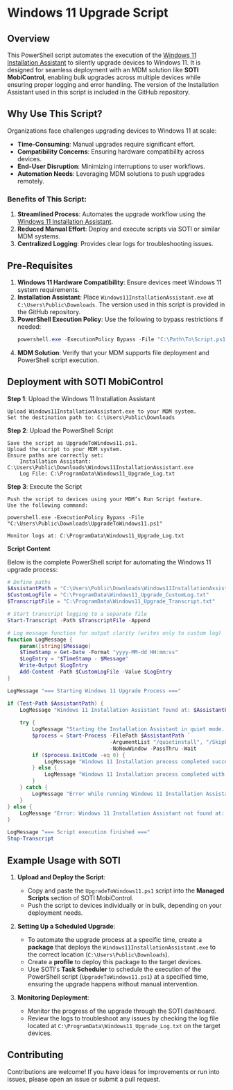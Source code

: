 # Windows 11 Upgrade Script

## Overview
This PowerShell script automates the execution of the [Windows 11 Installation Assistant](https://www.microsoft.com/en-us/software-download/windows11) to silently upgrade devices to Windows 11. It is designed for seamless deployment with an MDM solution like **SOTI MobiControl**, enabling bulk upgrades across multiple devices while ensuring proper logging and error handling. The version of the Installation Assistant used in this script is included in the GitHub repository.

## Why Use This Script?
Organizations face challenges upgrading devices to Windows 11 at scale:
- **Time-Consuming**: Manual upgrades require significant effort.
- **Compatibility Concerns**: Ensuring hardware compatibility across devices.
- **End-User Disruption**: Minimizing interruptions to user workflows.
- **Automation Needs**: Leveraging MDM solutions to push upgrades remotely.

### Benefits of This Script:
1. **Streamlined Process**: Automates the upgrade workflow using the [Windows 11 Installation Assistant](https://www.microsoft.com/en-us/software-download/windows11).
2. **Reduced Manual Effort**: Deploy and execute scripts via SOTI or similar MDM systems.
3. **Centralized Logging**: Provides clear logs for troubleshooting issues.

## Pre-Requisites
1. **Windows 11 Hardware Compatibility**: Ensure devices meet Windows 11 system requirements.
2. **Installation Assistant**: Place `Windows11InstallationAssistant.exe` at `C:\Users\Public\Downloads`. The version used in this script is provided in the GitHub repository.
3. **PowerShell Execution Policy**: Use the following to bypass restrictions if needed:
   ```powershell
   powershell.exe -ExecutionPolicy Bypass -File "C:\Path\To\Script.ps1"
   ```
4. **MDM Solution**: Verify that your MDM supports file deployment and PowerShell script execution.

## Deployment with SOTI MobiControl
**Step 1**: Upload the Windows 11 Installation Assistant

    Upload Windows11InstallationAssistant.exe to your MDM system.
    Set the destination path to: C:\Users\Public\Downloads

**Step 2**: Upload the PowerShell Script

    Save the script as UpgradeToWindows11.ps1.
    Upload the script to your MDM system.
    Ensure paths are correctly set:
        Installation Assistant: C:\Users\Public\Downloads\Windows11InstallationAssistant.exe
        Log File: C:\ProgramData\Windows11_Upgrade_Log.txt

**Step 3**: Execute the Script

    Push the script to devices using your MDM’s Run Script feature.
    Use the following command:

    powershell.exe -ExecutionPolicy Bypass -File "C:\Users\Public\Downloads\UpgradeToWindows11.ps1"

    Monitor logs at: C:\ProgramData\Windows11_Upgrade_Log.txt

**Script Content**

Below is the complete PowerShell script for automating the Windows 11 upgrade process:
```powershell
# Define paths
$AssistantPath = "C:\Users\Public\Downloads\Windows11InstallationAssistant.exe"
$CustomLogFile = "C:\ProgramData\Windows11_Upgrade_CustomLog.txt"
$TranscriptFile = "C:\ProgramData\Windows11_Upgrade_Transcript.txt"

# Start transcript logging to a separate file
Start-Transcript -Path $TranscriptFile -Append

# Log message function for output clarity (writes only to custom log)
function LogMessage {
    param([string]$Message)
    $TimeStamp = Get-Date -Format "yyyy-MM-dd HH:mm:ss"
    $LogEntry = "$TimeStamp - $Message"
    Write-Output $LogEntry
    Add-Content -Path $CustomLogFile -Value $LogEntry
}

LogMessage "=== Starting Windows 11 Upgrade Process ==="

if (Test-Path $AssistantPath) {
    LogMessage "Windows 11 Installation Assistant found at: $AssistantPath"
    
    try {
        LogMessage "Starting the Installation Assistant in quiet mode..."
        $process = Start-Process -FilePath $AssistantPath `
                                 -ArgumentList "/quietinstall", "/SkipEULA", "/SkipCompatCheck" `
                                 -NoNewWindow -PassThru -Wait
        if ($process.ExitCode -eq 0) {
            LogMessage "Windows 11 Installation process completed successfully."
        } else {
            LogMessage "Windows 11 Installation process completed with exit code: $($process.ExitCode)"
        }
    } catch {
        LogMessage "Error while running Windows 11 Installation Assistant: $_"
    }
} else {
    LogMessage "Error: Windows 11 Installation Assistant not found at: $AssistantPath"
}

LogMessage "=== Script execution finished ==="
Stop-Transcript
```
## Example Usage with SOTI

1. **Upload and Deploy the Script**:
   - Copy and paste the `UpgradeToWindows11.ps1` script into the **Managed Scripts** section of SOTI MobiControl.
   - Push the script to devices individually or in bulk, depending on your deployment needs.

2. **Setting Up a Scheduled Upgrade**:
   - To automate the upgrade process at a specific time, create a **package** that deploys the `Windows11InstallationAssistant.exe` to the correct location (`C:\Users\Public\Downloads`).
   - Create a **profile** to deploy this package to the target devices.
   - Use SOTI's **Task Scheduler** to schedule the execution of the PowerShell script (`UpgradeToWindows11.ps1`) at a specified time, ensuring the upgrade happens without manual intervention.

3. **Monitoring Deployment**:
   - Monitor the progress of the upgrade through the SOTI dashboard.
   - Review the logs to troubleshoot any issues by checking the log file located at `C:\ProgramData\Windows11_Upgrade_Log.txt` on the target devices.

## Contributing
Contributions are welcome! If you have ideas for improvements or run into issues, please open an issue or submit a pull request.
